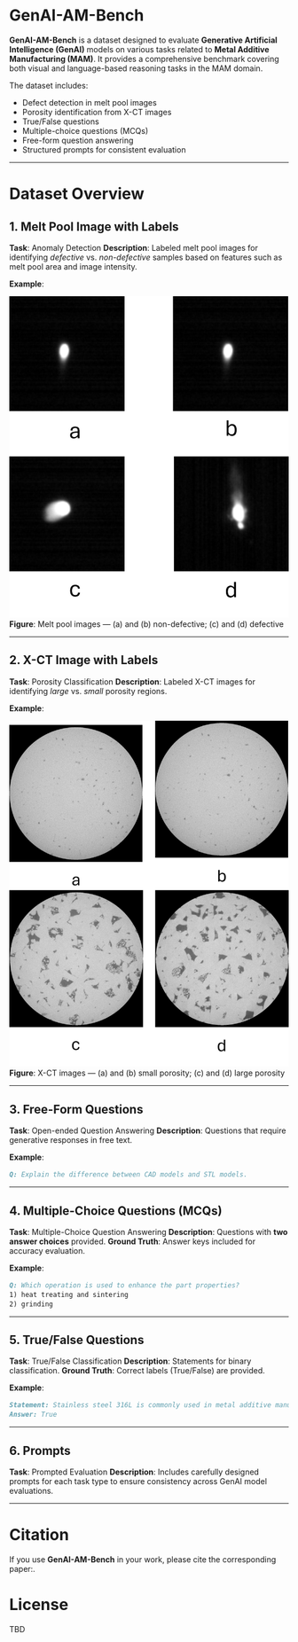 <!-- # GenAI-AM-Bench

GenAI-AM-Bench is a dataset developed to evaluate Generative Artificial Intelligence (GenAI) models on various tasks related to Metal Additive Manufacturing (MAM). It includes detecting defects in melt pool images, identifying porosity labels, answering true/false queries, solving multiple-choice questions, and responding to free-form questions. 

# Dataset Overview
### 1. Melt Pool Image with Labels
- **Anomaly Detection**: Includes melt pool labeled images for identification defective and non-defective image based on features inlcuding melt pool area and intensity of the image.
![Printed Parts](Picture1.png)
Figure: Melt pool image (a) and (b) non-defective and (c) and (d) defective 

### 2. X-CT Image with Labels
- **Porosity Label**: Includes X-CT labeled image for identification large and small porosity data.
![Printed Parts](Picture2.png)
Figure: X-CT image (a) and (b) small porosity and (c) and (d) large porsity

### 2. Free-Form Questions
- **Form**: Questions are open ended qustions. 
- **Sample**: What is the differnce between AMF and STL file?
### 3. Multiple-choice questions (MCQs)
- **Form**:  Provide two choice of each question
- **Ground Truth**: Answer keys are included to assess model accuracy.
### 4. True/False Questions
- **Form**:  Provide a statement
- **Ground Truth**: Answer  should be true or false  that are included to assess model accuracy.

### 5. Prompts
- **Prompts**: Includes prompts for each type of task -->
# GenAI-AM-Bench

**GenAI-AM-Bench** is a dataset designed to evaluate **Generative Artificial Intelligence (GenAI)** models on various tasks related to **Metal Additive Manufacturing (MAM)**.
It provides a comprehensive benchmark covering both visual and language-based reasoning tasks in the MAM domain.

The dataset includes:

* Defect detection in melt pool images
* Porosity identification from X-CT images
* True/False questions
* Multiple-choice questions (MCQs)
* Free-form question answering
* Structured prompts for consistent evaluation

---

# Dataset Overview

## 1. Melt Pool Image with Labels

**Task**: Anomaly Detection
**Description**: Labeled melt pool images for identifying *defective* vs. *non-defective* samples based on features such as melt pool area and image intensity.

**Example**:

![Melt Pool Images](Picture1.png)
**Figure**: Melt pool images — (a) and (b) non-defective; (c) and (d) defective

---

## 2. X-CT Image with Labels

**Task**: Porosity Classification
**Description**: Labeled X-CT images for identifying *large* vs. *small* porosity regions.

**Example**:

![X-CT Images](Picture2.png)
**Figure**: X-CT images — (a) and (b) small porosity; (c) and (d) large porosity

---

## 3. Free-Form Questions

**Task**: Open-ended Question Answering
**Description**: Questions that require generative responses in free text.

**Example**:

```markdown
Q: Explain the difference between CAD models and STL models.
```

---

## 4. Multiple-Choice Questions (MCQs)

**Task**: Multiple-Choice Question Answering
**Description**: Questions with **two answer choices** provided.
**Ground Truth**: Answer keys included for accuracy evaluation.

**Example**:

```markdown
Q: Which operation is used to enhance the part properties? 
1) heat treating and sintering
2) grinding

```

---

## 5. True/False Questions

**Task**: True/False Classification
**Description**: Statements for binary classification.
**Ground Truth**: Correct labels (True/False) are provided.

**Example**:

```markdown
Statement: Stainless steel 316L is commonly used in metal additive manufacturing.  
Answer: True
```

---

## 6. Prompts

**Task**: Prompted Evaluation
**Description**: Includes carefully designed prompts for each task type to ensure consistency across GenAI model evaluations.

---

# Citation

If you use **GenAI-AM-Bench** in your work, please cite the corresponding paper:.

# License

TBD
